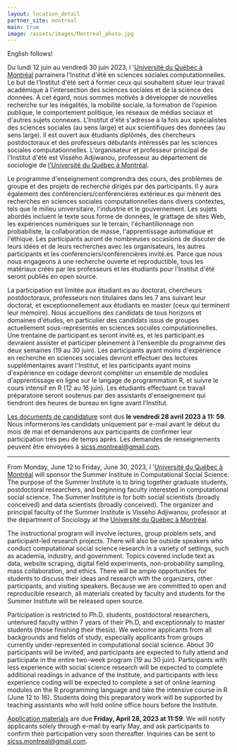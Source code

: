 ```yaml
---
layout: location_detail
partner_site: montreal
main: true
image: /assets/images/Montreal_photo.jpg
---
```


English follows!

Du lundi 12 juin au vendredi 30 juin 2023, l '[Université du Québec à Montréal](https://uqam.ca/) parrainera l'Institut d'été en sciences sociales computationnelles. Le but de l'Institut d'été sert à former ceux qui souhaitent situer leur travail académique à l'intersection des sciences sociales et de la science des données. À cet égard, nous sommes motivés à développer de nouvelles recherche sur les inégalités, la mobilité sociale, la formation de l'opinion publique, le comportement politique, les réseaux de médias sociaux et d'autres sujets connexes. L'Institut d'été s'adresse à la fois aux spécialistes des sciences sociales (au sens large) et aux scientifiques des données (au sens large). Il est ouvert aux étudiants diplômés, des chercheurs postdoctoraux et des professeurs débutants intéressés par les sciences sociales computationnelles. L'organisateur et professeur principal de l'Institut d'été est Vissého Adjiwanou, professeur au département de sociologie de [l'Université du Québec à Montréal](https://uqam.ca/).

Le programme d'enseignement comprendra des cours, des problèmes de groupe et des projets de recherche dirigés par des participants. Il y aura également des conférenciers/conférencières extérieur.es qui mènent des recherches en sciences sociales computationnelles dans divers contextes, tels que le milieu universitaire, l'industrie et le gouvernement. Les sujets abordés incluent le texte sous forme de données, le grattage de sites Web, les expériences numériques sur le terrain, l'échantillonnage non probabiliste, la collaboration de masse, l'apprentissage automatique et l'éthique. Les participants auront de nombreuses occasions de discuter de leurs idées et de leurs recherches avec les organisateurs, les autres participants et les conférenciers/conférencières invité.es. Parce que nous nous engageons à une recherche ouverte et reproductible, tous les matériaux créés par les professeurs et les étudiants pour l'Institut d'été seront publiés en open source.

La participation est limitée aux étudiant.es au doctorat, chercheurs postdoctoraux, professeurs non titulaires dans les 7 ans suivant leur doctorat, et exceptionnellement aux étudiants en master (ceux qui terminent leur mémoire). Nous accueillons des candidats de tous horizons et domaines d'études, en particulier des candidats issus de groupes actuellement sous-représentés en sciences sociales computationnelles. Une trentaine de participant.es seront invité.es, et les participant.es devraient assister et participer pleinement à l'ensemble du programme des deux semaines (19 au 30 juin). Les participants ayant moins d'expérience en recherche en sciences sociales devront effectuer des lectures supplémentaires avant l'Institut, et les participants ayant moins d'expérience en codage devront compléter un ensemble de modules d'apprentissage en ligne sur le langage de programmation R, et suivre le cours intensif en R (12 au 16 juin). Les étudiants effectuant ce travail préparatoire seront soutenus par des assistants d'enseignement qui tiendront des heures de bureau en ligne avant l'Institut.

[Les documents de candidature](https://compsocialscience.github.io/summer-institute/2023/montreal/apply) sont dus **le vendredi 28 avril 2023 à 11: 59**. Nous informerons les candidats uniquement par e-mail avant le début du mois de mai et demanderons aux participants de confirmer leur participation très peu de temps après. Les demandes de renseignements peuvent être envoyées à <sicss.montreal@gmail.com>.


---

From Monday, June 12 to Friday, June 30, 2023, l '[Université du Québec à Montréal](https://uqam.ca/) will sponsor the Summer Institute in Computational Social Science. The purpose of the Summer Institute is to bring together graduate students, postdoctoral researchers, and beginning faculty interested in computational social science. The Summer Institute is for both social scientists (broadly conceived) and data scientists (broadly conceived). The organizer and principal faculty of the Summer Institute is Visseho Adjiwanou, professor at the department of Sociology at the [Université du Québec à Montréal](https://uqam.ca/).

The instructional program will involve lectures, group problem sets, and participant-led research projects. There will also be outside speakers who conduct computational social science research in a variety of settings, such as academia, industry, and government. Topics covered include text as data, website scraping, digital field experiments, non-probability sampling, mass collaboration, and ethics. There will be ample opportunities for students to discuss their ideas and research with the organizers, other participants, and visiting speakers. Because we are committed to open and reproducible research, all materials created by faculty and students for the Summer Institute will be released open source.

Participation is restricted to Ph.D. students, postdoctoral researchers, untenured faculty within 7 years of their Ph.D, and exceptionnaly to master students (those finishing their thesis). We welcome applicants from all backgrounds and fields of study, especially applicants from groups currently under-represented in computational social science. About 30 participants will be invited, and participants are expected to fully attend and participate in the entire two-week program (19 au 30 juin). Participants with less experience with social science research will be expected to complete additional readings in advance of the Institute, and participants with less experience coding will be expected to complete a set of online learning modules on the R programming language and take the intensive course in R (June 12 to 16). Students doing this preparatory work will be supported by teaching assistants who will hold online office hours before the Institute.

[Application materials](https://compsocialscience.github.io/summer-institute/2023/montreal/apply) are due **Friday, April 28, 2023 at 11:59**. We will notify applicants solely through e-mail by early May, and ask participants to confirm their participation very soon thereafter. Inquiries can be sent to <sicss.montreal@gmail.com>.
